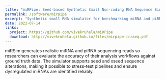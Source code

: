 ```yaml
---
title: "miRPipe: Seed-based Synthetic Small Non-coding RNA Sequence Simulator"
permalink: /software/mirpipe
excerpt: "Synthetic small RNA simulator for benchmarking miRNA and piRNA RNA-seq pipelines with known ground truth."
date: 2022-07-14
links:
  project: https://github.com/vivekruhela/miRPipe
  download: http://vivekruhela.github.io/files/mirpipe-rnaseq.pdf
---
```

miRSim generates realistic miRNA and piRNA sequencing reads so researchers can evaluate the accuracy of their analysis workflows against ground truth data. The simulator supports seed and xseed sequence alterations, making it possible to stress-test pipelines and ensure dysregulated miRNAs are identified reliably.
